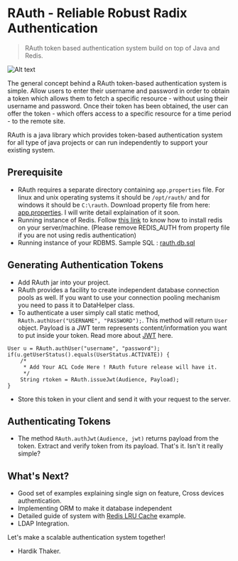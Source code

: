 # RAuth - Reliable Robust Radix Authentication
> RAuth token based authentication system build on top of Java and Redis.

![Alt text](http://i.imgur.com/2O7q6sq.png "RAuth Hardik")

The general concept behind a RAuth token-based authentication system is simple. Allow users to enter their username and password in order to obtain a token which allows them to fetch a specific resource - without using their username and password. Once their token has been obtained, the user can offer the token - which offers access to a specific resource for a time period - to the remote site.

RAuth is a java library which provides token-based authentication system for all type of java projects or can run independently to support your existing system.

## Prerequisite
* RAuth requires a separate directory containing `app.properties` file. For linux and unix operating systems it should be `/opt/rauth/` and for windows it should be `C:\rauth`. Download property file from here: [app.properties](https://github.com/thakerhardiks/RAuth/blob/master/rauth.properties). I will write detail explaination of it soon.
* Running instance of Redis. Follow [this link](http://redis.io/topics/quickstart) to know how to install redis on your server/machine. (Please remove REDIS_AUTH from property file if you are not using redis authentication)
* Running instance of your RDBMS. Sample SQL : [rauth.db.sql](https://github.com/thakerhardiks/RAuth/blob/master/rauth.db.sql)

## Generating Authentication Tokens

* Add RAuth jar into your project.
* RAuth provides a facility to create independent database connection pools as well. If you want to use your connection pooling mechanism you need to pass it to DataHelper class.
* To authenticate a user simply call static method, `RAuth.authUser("USERNAME", "PASSWORD");`. This method will return `User` object. Payload is a JWT term represents content/information you want to put inside your token. Read more about [JWT](http://jwt.io) here.
```
User u = RAuth.authUser("username", "password");
if(u.getUserStatus().equals(UserStatus.ACTIVATE)) {							
	/* 
	 * Add Your ACL Code Here ! RAuth future release will have it.
	 */
	String rtoken = RAuth.issueJwt(Audience, Payload);			
}
```
* Store this token in your client and send it with your request to the server.

## Authenticating Tokens
* The method `RAuth.authJwt(Audience, jwt)` returns payload from the token. Extract and verify token from its payload.
That's it. Isn't it really simple?

## What's Next?
* Good set of examples explaining single sign on feature, Cross devices authentication.
* Implementing ORM to make it database independent
* Detailed guide of system with [Redis LRU Cache](http://redis.io/topics/lru-cache) example.
* LDAP Integration.

Let's make a scalable authentication system together!

- Hardik Thaker.




